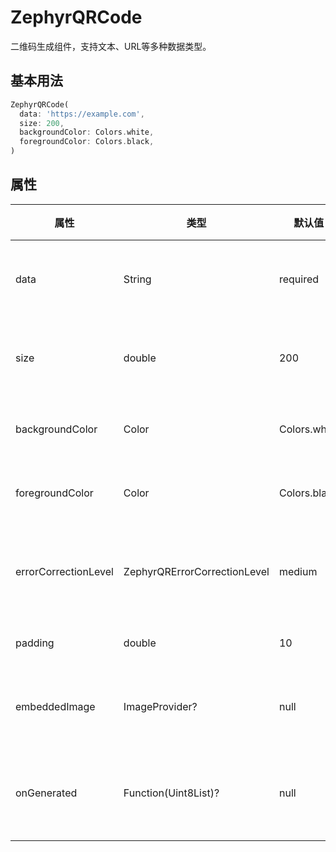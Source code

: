 # ZephyrQRCode

二维码生成组件，支持文本、URL等多种数据类型。

## 基本用法

```dart
ZephyrQRCode(
  data: 'https://example.com',
  size: 200,
  backgroundColor: Colors.white,
  foregroundColor: Colors.black,
)
```

## 属性

| 属性 | 类型 | 默认值 | 描述 |
|------|------|--------|------|
| data | String | required | 二维码数据 |
| size | double | 200 | 二维码尺寸 |
| backgroundColor | Color | Colors.white | 背景颜色 |
| foregroundColor | Color | Colors.black | 前景颜色 |
| errorCorrectionLevel | ZephyrQRErrorCorrectionLevel | medium | 错误纠正级别 |
| padding | double | 10 | 内边距 |
| embeddedImage | ImageProvider? | null | 嵌入的图片 |
| onGenerated | Function(Uint8List)? | null | 生成完成回调 |